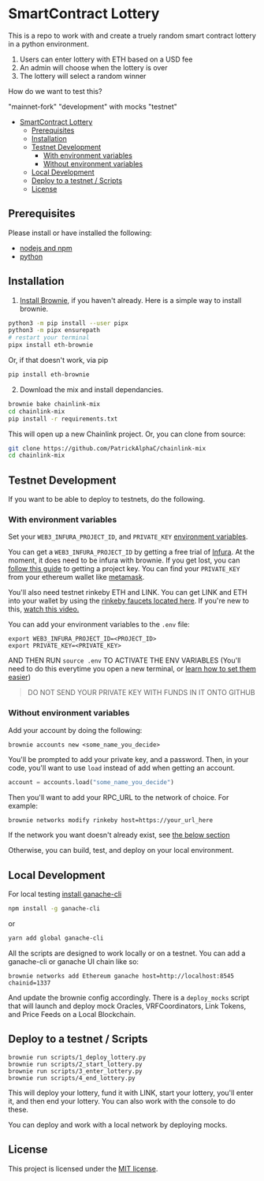 # SmartContract Lottery

This is a repo to work with and create a truely random smart contract lottery in a python environment.

1. Users can enter lottery with ETH based on a USD fee
2. An admin will choose when the lottery is over
3. The lottery will select a random winner

How do we want to test this?

"mainnet-fork"
"development" with mocks
"testnet"

- [SmartContract Lottery](#smartcontract-lottery)
  - [Prerequisites](#prerequisites)
  - [Installation](#installation)
  - [Testnet Development](#testnet-development)
    - [With environment variables](#with-environment-variables)
    - [Without environment variables](#without-environment-variables)
  - [Local Development](#local-development)
  - [Deploy to a testnet / Scripts](#deploy-to-a-testnet--scripts)
  - [License](#license)



## Prerequisites

Please install or have installed the following:

- [nodejs and npm](https://nodejs.org/en/download/)
- [python](https://www.python.org/downloads/)

## Installation

1. [Install Brownie](https://eth-brownie.readthedocs.io/en/stable/install.html), if you haven't already. Here is a simple way to install brownie.


```bash
python3 -m pip install --user pipx
python3 -m pipx ensurepath
# restart your terminal
pipx install eth-brownie
```
Or, if that doesn't work, via pip
```bash
pip install eth-brownie
```

2. Download the mix and install dependancies. 

```bash
brownie bake chainlink-mix
cd chainlink-mix
pip install -r requirements.txt
```

This will open up a new Chainlink project. Or, you can clone from source:

```bash
git clone https://github.com/PatrickAlphaC/chainlink-mix
cd chainlink-mix 
```

## Testnet Development
If you want to be able to deploy to testnets, do the following. 

### With environment variables

Set your `WEB3_INFURA_PROJECT_ID`, and `PRIVATE_KEY` [environment variables](https://www.twilio.com/blog/2017/01/how-to-set-environment-variables.html). 

You can get a `WEB3_INFURA_PROJECT_ID` by getting a free trial of [Infura](https://infura.io/). At the moment, it does need to be infura with brownie. If you get lost, you can [follow this guide](https://ethereumico.io/knowledge-base/infura-api-key-guide/) to getting a project key. You can find your `PRIVATE_KEY` from your ethereum wallet like [metamask](https://metamask.io/). 

You'll also need testnet rinkeby ETH and LINK. You can get LINK and ETH into your wallet by using the [rinkeby faucets located here](https://docs.chain.link/docs/link-token-contracts#rinkeby). If you're new to this, [watch this video.](https://www.youtube.com/watch?v=P7FX_1PePX0)

You can add your environment variables to the `.env` file:

```
export WEB3_INFURA_PROJECT_ID=<PROJECT_ID>
export PRIVATE_KEY=<PRIVATE_KEY>
```

AND THEN RUN `source .env` TO ACTIVATE THE ENV VARIABLES
(You'll need to do this everytime you open a new terminal, or [learn how to set them easier](https://www.twilio.com/blog/2017/01/how-to-set-environment-variables.html))

> DO NOT SEND YOUR PRIVATE KEY WITH FUNDS IN IT ONTO GITHUB

### Without environment variables

Add your account by doing the following:
```
brownie accounts new <some_name_you_decide>
```
You'll be prompted to add your private key, and a password. 
Then, in your code, you'll want to use `load` instead of add when getting an account.
```python
account = accounts.load("some_name_you_decide")
```
Then you'll want to add your RPC_URL to the network of choice. For example:
```bash
brownie networks modify rinkeby host=https://your_url_here
```
If the network you want doesn't already exist, see [the below section](#adding-additional-chains)

Otherwise, you can build, test, and deploy on your local environment. 

## Local Development

For local testing [install ganache-cli](https://www.npmjs.com/package/ganache-cli)
```bash
npm install -g ganache-cli
```
or
```bash
yarn add global ganache-cli
```

All the scripts are designed to work locally or on a testnet. You can add a ganache-cli or ganache UI chain like so: 
```
brownie networks add Ethereum ganache host=http://localhost:8545 chainid=1337
```
And update the brownie config accordingly. There is a `deploy_mocks` script that will launch and deploy mock Oracles, VRFCoordinators, Link Tokens, and Price Feeds on a Local Blockchain. 


## Deploy to a testnet / Scripts

```
brownie run scripts/1_deploy_lottery.py
brownie run scripts/2_start_lottery.py
brownie run scripts/3_enter_lottery.py
brownie run scripts/4_end_lottery.py
```
This will deploy your lottery, fund it with LINK, start your lottery, you'll enter it, and then end your lottery. You can also work with the console to do these. 

You can deploy and work with a local network by deploying mocks. 


## License

This project is licensed under the [MIT license](LICENSE).